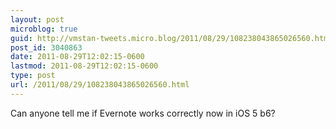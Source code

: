 ```yaml
---
layout: post
microblog: true
guid: http://vmstan-tweets.micro.blog/2011/08/29/108238043865026560.html
post_id: 3040863
date: 2011-08-29T12:02:15-0600
lastmod: 2011-08-29T12:02:15-0600
type: post
url: /2011/08/29/108238043865026560.html
---
```

Can anyone tell me if Evernote works correctly now in iOS 5 b6?
